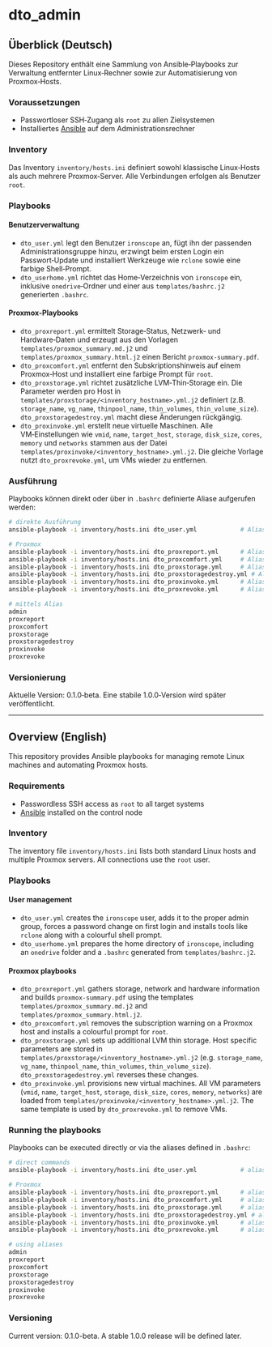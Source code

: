 # dto_admin

## Überblick (Deutsch)

Dieses Repository enthält eine Sammlung von Ansible‑Playbooks zur Verwaltung
entfernter Linux‑Rechner sowie zur Automatisierung von Proxmox‑Hosts.

### Voraussetzungen
- Passwortloser SSH‑Zugang als `root` zu allen Zielsystemen
- Installiertes [Ansible](https://www.ansible.com/) auf dem Administrationsrechner

### Inventory
Das Inventory `inventory/hosts.ini` definiert sowohl klassische Linux‑Hosts als
auch mehrere Proxmox‑Server. Alle Verbindungen erfolgen als Benutzer `root`.

### Playbooks

#### Benutzerverwaltung
- `dto_user.yml` legt den Benutzer `ironscope` an, fügt ihn der passenden
  Administrationsgruppe hinzu, erzwingt beim ersten Login ein Passwort‑Update
  und installiert Werkzeuge wie `rclone` sowie eine farbige Shell‑Prompt.
- `dto_userhome.yml` richtet das Home‑Verzeichnis von `ironscope` ein,
  inklusive `onedrive`‑Ordner und einer aus `templates/bashrc.j2`
  generierten `.bashrc`.

#### Proxmox‑Playbooks
- `dto_proxreport.yml` ermittelt Storage‑Status, Netzwerk‑ und Hardware‑Daten
  und erzeugt aus den Vorlagen `templates/proxmox_summary.md.j2` und
  `templates/proxmox_summary.html.j2` einen Bericht `proxmox-summary.pdf`.
- `dto_proxcomfort.yml` entfernt den Subskriptionshinweis auf einem
  Proxmox‑Host und installiert eine farbige Prompt für `root`.
- `dto_proxstorage.yml` richtet zusätzliche LVM‑Thin‑Storage ein. Die
  Parameter werden pro Host in
  `templates/proxstorage/<inventory_hostname>.yml.j2`
  definiert (z.B. `storage_name`, `vg_name`, `thinpool_name`,
  `thin_volumes`, `thin_volume_size`).
  `dto_proxstoragedestroy.yml` macht diese Änderungen rückgängig.
- `dto_proxinvoke.yml` erstellt neue virtuelle Maschinen. Alle
  VM‑Einstellungen wie `vmid`, `name`, `target_host`, `storage`,
  `disk_size`, `cores`, `memory` und `networks` stammen aus der
  Datei `templates/proxinvoke/<inventory_hostname>.yml.j2`.
  Die gleiche Vorlage nutzt `dto_proxrevoke.yml`, um VMs wieder zu
  entfernen.

### Ausführung

Playbooks können direkt oder über in `.bashrc` definierte Aliase
aufgerufen werden:

```bash
# direkte Ausführung
ansible-playbook -i inventory/hosts.ini dto_user.yml            # Alias: admin

# Proxmox
ansible-playbook -i inventory/hosts.ini dto_proxreport.yml      # Alias: proxreport
ansible-playbook -i inventory/hosts.ini dto_proxcomfort.yml     # Alias: proxcomfort
ansible-playbook -i inventory/hosts.ini dto_proxstorage.yml     # Alias: proxstorage
ansible-playbook -i inventory/hosts.ini dto_proxstoragedestroy.yml # Alias: proxstoragedestroy
ansible-playbook -i inventory/hosts.ini dto_proxinvoke.yml      # Alias: proxinvoke
ansible-playbook -i inventory/hosts.ini dto_proxrevoke.yml      # Alias: proxrevoke

# mittels Alias
admin
proxreport
proxcomfort
proxstorage
proxstoragedestroy
proxinvoke
proxrevoke
```

### Versionierung
Aktuelle Version: 0.1.0‑beta. Eine stabile 1.0.0‑Version wird später
veröffentlicht.

---

## Overview (English)

This repository provides Ansible playbooks for managing remote Linux
machines and automating Proxmox hosts.

### Requirements
- Passwordless SSH access as `root` to all target systems
- [Ansible](https://www.ansible.com/) installed on the control node

### Inventory
The inventory file `inventory/hosts.ini` lists both standard Linux hosts and
multiple Proxmox servers. All connections use the `root` user.

### Playbooks

#### User management
- `dto_user.yml` creates the `ironscope` user, adds it to the proper admin
  group, forces a password change on first login and installs tools like
  `rclone` along with a colourful shell prompt.
- `dto_userhome.yml` prepares the home directory of `ironscope`, including
  an `onedrive` folder and a `.bashrc` generated from `templates/bashrc.j2`.

#### Proxmox playbooks
- `dto_proxreport.yml` gathers storage, network and hardware information and
  builds `proxmox-summary.pdf` using the templates
  `templates/proxmox_summary.md.j2` and
  `templates/proxmox_summary.html.j2`.
- `dto_proxcomfort.yml` removes the subscription warning on a Proxmox host
  and installs a colourful prompt for `root`.
- `dto_proxstorage.yml` sets up additional LVM thin storage. Host specific
  parameters are stored in
  `templates/proxstorage/<inventory_hostname>.yml.j2`
  (e.g. `storage_name`, `vg_name`, `thinpool_name`, `thin_volumes`,
  `thin_volume_size`).
  `dto_proxstoragedestroy.yml` reverses these changes.
- `dto_proxinvoke.yml` provisions new virtual machines. All VM parameters
  (`vmid`, `name`, `target_host`, `storage`, `disk_size`, `cores`,
  `memory`, `networks`) are loaded from
  `templates/proxinvoke/<inventory_hostname>.yml.j2`.
  The same template is used by `dto_proxrevoke.yml` to remove VMs.

### Running the playbooks

Playbooks can be executed directly or via the aliases defined in
`.bashrc`:

```bash
# direct commands
ansible-playbook -i inventory/hosts.ini dto_user.yml            # alias: admin

# Proxmox
ansible-playbook -i inventory/hosts.ini dto_proxreport.yml      # alias: proxreport
ansible-playbook -i inventory/hosts.ini dto_proxcomfort.yml     # alias: proxcomfort
ansible-playbook -i inventory/hosts.ini dto_proxstorage.yml     # alias: proxstorage
ansible-playbook -i inventory/hosts.ini dto_proxstoragedestroy.yml # alias: proxstoragedestroy
ansible-playbook -i inventory/hosts.ini dto_proxinvoke.yml      # alias: proxinvoke
ansible-playbook -i inventory/hosts.ini dto_proxrevoke.yml      # alias: proxrevoke

# using aliases
admin
proxreport
proxcomfort
proxstorage
proxstoragedestroy
proxinvoke
proxrevoke
```

### Versioning
Current version: 0.1.0-beta. A stable 1.0.0 release will be defined later.
